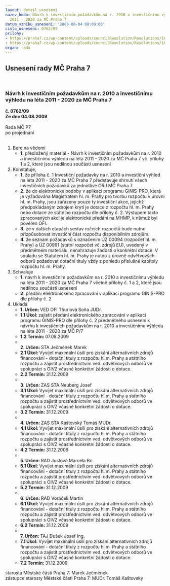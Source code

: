 ```yaml
---
layout: detail_usneseni
nazev_bodu: Návrh k investičním požadavkům na r. 2010 a investičnímu výhledu na léta
  2011 - 2020 za MČ Praha 7
datum_vzniku_usneseni: '2009-08-04 00:00:00'
cislo_usneseni: 0762/09
prilohy:
- https://praha7.cz/wp-content/uploads/councilResolution/Resolutions/18653/38-invest_v%c3%bdhled_2010-2020_pro_r_m%c4%8d_-_p%c5%99%c3%adloha_%c4%8d._1.xls
- https://praha7.cz/wp-content/uploads/councilResolution/Resolutions/18653/38-invest_v%c3%bdhled_2010-2020_pro_mhmp_-_p%c5%99%c3%adloha_%c4%8d._2.xls
organ: rada
---
```

<div id="ucUsn_pList" class="usn">
	<span><h2>Usnesení rady MČ Praha 7 </h2>
<br></span><div class="standBody">
<span><h3>Návrh k investičním požadavkům na r. 2010 a investičnímu výhledu na léta 2011 - 2020 za MČ Praha 7</h3></span><div class="center">
		<strong>č. 0762/09</strong><br>
	</div>
<div class="center">
		<strong>Ze dne 04.08.2009</strong><br><br>
	</div>Rada MČ P7<br> po projednání<br><br><ol>
<li>Bere na vědomí<ul><li>
<strong>1.</strong> předložený materiál - Návrh k investičním požadavkům na r. 2010 a investičnímu výhledu na léta 2011 - 2020 za MČ Praha 7 vč. přílohy 1 a 2, které jsou nedílnou součástí usnesení</li></ul>
</li>
<li>Konstatuje,<ul>
<li>
<strong>1.</strong> že příloha č. 1 Investiční požadavky na r. 2010 a investiční výhled na léta 2011 - 2020 za MČ Praha 7 představuje shrnutí všech investičních požadavků za jednotlivé ORJ MČ Praha 7</li>
<li>
<strong>2.</strong> že do elektronické podoby v aplikaci programu GINIS-PRO, která je vyžadována Magistrátem hl. m. Prahy pro tvorbu rozpočtu v úrovni hl. m. Prahy, jsou zařazeny pouze ty investiční akce, jejichž předpokládaným zdrojem krytí je dotace z rozpočtu hl. m. Prahy nebo dotace ze státního rozpočtu dle přílohy č. 2. Výstupem takto zpracovaných akcí je elektronické předání na MHMP, k němuž byl pověřen OFI.</li>
<li>
<strong>3.</strong> že v dalších etapách sestav ročních rozpočtů bude nutno přizpůsobovat investiční část rozpočtu disponibilním zdrojům.</li>
<li>
<strong>4.</strong> že seznam požadavků s označením ÚZ 00094 (rozpočet hl. m. Prahy) a ÚZ 00991 (státní rozpočet vč. zdrojů EU), uvedený v předmětném materiálu, nenahrazuje žádosti o konkrétní dotace. V souladu se Statutem hl. m. Prahy je nutno z úrovně odvětvových odborů požadovat dotační tituly vždy z pohledu příslušné kapitoly rozpočtu hl. m. Prahy.</li>
</ul>
</li>
<li>Schvaluje<ul>
<li>
<strong>1.</strong> návrh k investičním požadavkům na r. 2010 a investičnímu výhledu na léta 2011 - 2020 za MČ Praha 7 včetně přílohy č. 1 a 2, které jsou nedílnou součástí usnesení </li>
<li>
<strong>2.</strong> předání elektronického zpracování v aplikaci programu GINIS-PRO dle přílohy č. 2</li>
</ul>
</li>
<li>Ukládá<ul>
<li>
<strong>1. Určen: </strong>VED OFI Thuriová Soňa JUDr.</li>
<li>
<strong>1.1 Úkol: </strong>zajistit předání elektronického zpracování v aplikaci programu GINIS-PRO dle přílohy č. 2 předmětného usnesení k návrhu k investičních požadavkům na r. 2010 a investičnímu výhledu na léta 2011 - 2020 za MČ P/7</li>
<li>
<strong>1.2 Termín: </strong>07.08.2009</li>
<li>
<strong><br>2. Určen: </strong>STA Ječmének Marek</li>
<li>
<strong>2.1 Úkol: </strong>Vyvíjet maximální úsilí pro získání alternativních zdrojů financování - dotační tituly z rozpočtu hl.m. Prahy a státního rozpočtu a zajistit prostřednictvím ved. odvětvových odborů ve spolupráci s OIVZ včasné konkrétní žádosti o dotace.</li>
<li>
<strong>2.2 Termín: </strong>31.12.2009</li>
<li>
<strong><br>3. Určen: </strong>ZAS STA Neuberg Josef</li>
<li>
<strong>3.1 Úkol: </strong>Vyvíjet maximální úsilí pro získání alternativních zdrojů financování - dotační tituly z rozpočtu hl.m. Prahy a státního rozpočtu a zajistit prostřednictvím ved. odvětvových odborů ve spolupráci s OIVZ včasné konkrétní žádosti o dotace.</li>
<li>
<strong>3.2 Termín: </strong>31.12.2009</li>
<li>
<strong><br>4. Určen: </strong>ZAS STA Kaštovský Tomáš MUDr.</li>
<li>
<strong>4.1 Úkol: </strong>Vyvíjet maximální úsilí pro získání alternativních zdrojů financování - dotační tituly z rozpočtu hl.m. Prahy a státního rozpočtu a zajistit prostřednictvím ved. odvětvových odborů ve spolupráci s OIVZ včasné konkrétní žádosti o dotace.</li>
<li>
<strong>4.2 Termín: </strong>31.12.2009</li>
<li>
<strong><br>5. Určen: </strong>RAD Justová Marcela Bc.</li>
<li>
<strong>5.1 Úkol: </strong>Vyvíjet maximální úsilí pro získání alternativních zdrojů financování - dotační tituly z rozpočtu hl.m. Prahy a státního rozpočtu a zajistit prostřednictvím ved. odvětvových odborů ve spolupráci s OIVZ včasné konkrétní žádosti o dotace.</li>
<li>
<strong>5.2 Termín: </strong>31.12.2009</li>
<li>
<strong><br>6. Určen: </strong>RAD Voráček Martin</li>
<li>
<strong>6.1 Úkol: </strong>Vyvíjet maximální úsilí pro získání alternativních zdrojů financování - dotační tituly z rozpočtu hl.m. Prahy a státního rozpočtu a zajistit prostřednictvím ved. odvětvových odborů ve spolupráci s OIVZ včasné konkrétní žádosti o dotace.</li>
<li>
<strong>6.2 Termín: </strong>31.12.2009</li>
<li>
<strong><br>7. Určen: </strong>TAJ Dušek Josef Ing.</li>
<li>
<strong>7.1 Úkol: </strong>Vyvíjet maximální úsilí pro získání alternativních zdrojů financování - dotační tituly z rozpočtu hl.m. Prahy a státního rozpočtu a zajistit prostřednictvím ved. odvětvových odborů ve spolupráci s OIVZ včasné konkrétní žádosti o dotace.</li>
<li>
<strong>7.2 Termín: </strong>31.12.2009</li>
</ul>
</li>
</ol>starosta Městské části Praha 7: Marek Ječmének<br>zástupce starosty Městské části Praha 7: MUDr. Tomáš Kaštovský 
</div>
</div>